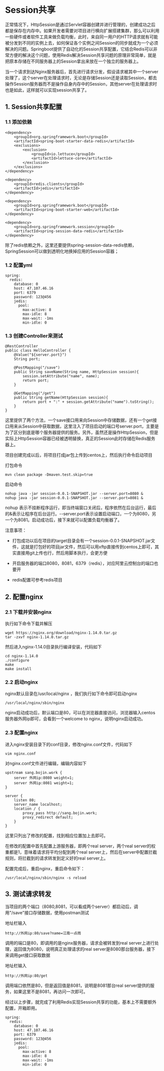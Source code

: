 # Session共享

正常情况下，HttpSession是通过Servlet容器创建并进行管理的，创建成功之后都是保存在内存中。如果开发者需要对项目进行横向扩展搭建集群，那么可以利用一些硬件或者软件工具来做负载均衡，此时，来自同一用户的HTTP请求就有可能被分发到不同的实例上去，如何保证各个实例之间Session的同步就成为一个必须解决的问题。Springboot提供了自动化的Session共享配置，它结合Redis可以非常方便的解决这个问题，使用Redis解决Session共享问题的原理非常简单，就是把原本存储在不同服务器上的Session拿出来放在一个独立的服务器上。

当一个请求到达Nginx服务器后，首先进行请求分发，假设请求被其中一个server处理了，这个server在处理请求时，无论是存储Session还是读取Session，都去操作Session服务器而不是操作自身内存中的Session，其他server在处理请求时也是如此，这样就可以实现session共享了。



## 1. Session共享配置

### 1.1 添加依赖

```
<dependency>    
    <groupId>org.springframework.boot</groupId>    
    <artifactId>spring-boot-starter-data-redis</artifactId>    
    <exclusions>        
        <exclusion>            
            <groupId>io.lettuce</groupId>            
            <artifactId>lettuce-core</artifactId>        
        </exclusion>    
    </exclusions>
</dependency>

<dependency>    
    <groupId>redis.clients</groupId>    
    <artifactId>jedis</artifactId>
</dependency>

<dependency>    
    <groupId>org.springframework.boot</groupId>    
    <artifactId>spring-boot-starter-web</artifactId>
</dependency>

<dependency>    
    <groupId>org.springframework.session</groupId>    
    <artifactId>spring-session-data-redis</artifactId>
</dependency>
```

除了redis依赖之外，这里还要提供spring-session-data-redis依赖，SpringSession可以做到透明化地换掉应用的Session容器；



### 1.2 配置yml

```
spring:  
  redis:    
    database: 0    
    host: 47.107.46.16    
    port: 6379    
    password: 123@456    
    jedis:      
      pool:        
        max-active: 8        
        max-idle: 8        
        max-wait: -1ms        
        min-idle: 0
```

### 1.3 创建Controller来测试

```
@RestController
public class HelloController {    
    @Value("${server.port}")    
    String port;
    
    @PostMapping("/save")    
    public String saveName(String name, HttpSession session){        				         
        session.setAttribute("name", name);        
        return port;    
    }    
    
    @GetMapping("/get")    
    public String getName(HttpSession session){        
        return port + ":" + session.getAttribute("name").toString();    
    }
}
```

这里提供了两个方法，一个save接口用来向Session中存储数据，还有一个get接口用来从Session中获取数据，这里注入了项目启动的端口号server.port，主要是为了区分到底是哪个服务器提供的服务。另外，虽然还是操作HttpSession，但是实际上HttpSession容器已经被透明替换，真正的Session此时存储在Redis服务器上。

项目创建完成以后，将项目打成jar包上传到centos上，然后执行命令启动项目

打包命令

```
mvn clean package -Dmaven.test.skip=true
```

启动命令

```
nohup java -jar session-0.0.1-SNAPSHOT.jar --server.port=8080 &
nohup java -jar session-0.0.1-SNAPSHOT.jar --server.port=8081 &
```

nohup 表示不挂断程序运行，即当终端窗口关闭后，程序依然在后台运行，最后的&表示让程序在后台运行。--server.port表示设置启动端口，一个为8080，另一个为8081。启动成功后，接下来就可以配置负载均衡器了。

注意事项：

- 打包成功以后在项目的target目录会有一个session-0.0.1-SNAPSHOT.jar文件，这就是打包好的项目jar文件，然后可以用xftp直接传到centos上即可，其实直接用git上传也行，然后用脚本执行，会更方便

- 开启服务器的端口8080，8081，6379（redis），对应阿里云控制台的端口也要开

- redis配置可参考redis项目

  

## 2. 配置nginx

### 2.1 下载并安装nginx

执行如下命令下载并解压

```
wget https://nginx.org/download/nginx-1.14.0.tar.gz
tar -zxvf nginx-1.14.0.tar.gz
```

然后进入nginx-1.14.0目录执行编译安装，代码如下

```
cd nginx-1.14.0
./configure
make
make install
```

### 2.2 启动nginx

nginx默认目录在/usr/local/nginx ，我们执行如下命令即可启动nginx

```
/usr/local/nginx/sbin/nginx
```

nginx启动成功后，默认端口是80，可以在浏览器直接访问，浏览器输入centos服务器外网ip即可，会看到一个welcome to nginx，说明nginx启动成功。

### 2.3 配置nginx

进入nginx安装目录下的conf目录，修改nginx.conf文件，代码如下

```
vim nginx.conf
```

对nginx.conf文件进行编辑，编辑内容如下

```
upstream sang.bojin.work {
	server 外网ip:8080 weight=1;
    server 外网ip:8081 weight=1;
}

server {
	listen 80;
	server_name localhost;
	location / {
		proxy_pass http://sang.bojin.work;
		proxy_redirect default;
	}
}
```

这里只列出了修改的配置，找到相应位置加上去即可。

在修改的配置中首先配置上游服务器，即两个real server，两个real server的权重都是1，意味着请求将平均分配到两个real server上，然后在server中配置拦截规则，将拦截到的请求转发到定义好的real server上。

配置完成后，重启nginx，重启命令如下：

```
/usr/local/nginx/sbin/nginx -s reload
```



## 3. 测试请求转发

当项目的两个端口（8080,8081，可以看成两个server）都启动后，调用"/save"接口存储数据，使用postman测试

地址栏输入

```
http://外网ip:80/save?name=江南一点雨
```

调用的端口是80，即调用的是nginx服务器，请求会被转发到real server上进行处理，返回值为8080，说明真正处理请求的real server是8080那台服务器，接下来调用get接口获取数据

地址栏输入

```
http://外网ip:80/get
```

调用端口依然是80，但是返回值是8081，说明是8081那台real server提供的服务，如果这里不是8081，再访问一次即可。

经过以上步骤，就完成了利用Redis实现Session共享的功能，基本上不需要额外配置，开箱即用。

```
spring:
  redis:
    database: 0
    host: 47.107.46.16
    port: 6379
    password: 123@456
    jedis:
      pool:
        max-active: 8
        max-idle: 8
        max-wait: -1ms
        min-idle: 0
```


